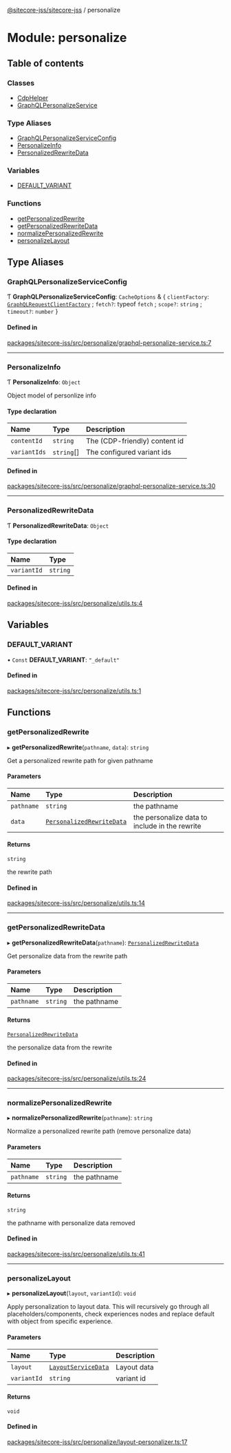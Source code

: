 [@sitecore-jss/sitecore-jss](../README.md) / personalize

# Module: personalize

## Table of contents

### Classes

- [CdpHelper](../classes/personalize.CdpHelper.md)
- [GraphQLPersonalizeService](../classes/personalize.GraphQLPersonalizeService.md)

### Type Aliases

- [GraphQLPersonalizeServiceConfig](personalize.md#graphqlpersonalizeserviceconfig)
- [PersonalizeInfo](personalize.md#personalizeinfo)
- [PersonalizedRewriteData](personalize.md#personalizedrewritedata)

### Variables

- [DEFAULT\_VARIANT](personalize.md#default_variant)

### Functions

- [getPersonalizedRewrite](personalize.md#getpersonalizedrewrite)
- [getPersonalizedRewriteData](personalize.md#getpersonalizedrewritedata)
- [normalizePersonalizedRewrite](personalize.md#normalizepersonalizedrewrite)
- [personalizeLayout](personalize.md#personalizelayout)

## Type Aliases

### GraphQLPersonalizeServiceConfig

Ƭ **GraphQLPersonalizeServiceConfig**: `CacheOptions` & \{ `clientFactory`: [`GraphQLRequestClientFactory`](index.md#graphqlrequestclientfactory) ; `fetch?`: typeof `fetch` ; `scope?`: `string` ; `timeout?`: `number`  }

#### Defined in

[packages/sitecore-jss/src/personalize/graphql-personalize-service.ts:7](https://github.com/Sitecore/jss/blob/9c6161d01/packages/sitecore-jss/src/personalize/graphql-personalize-service.ts#L7)

___

### PersonalizeInfo

Ƭ **PersonalizeInfo**: `Object`

Object model of personlize info

#### Type declaration

| Name | Type | Description |
| :------ | :------ | :------ |
| `contentId` | `string` | The (CDP-friendly) content id |
| `variantIds` | `string`[] | The configured variant ids |

#### Defined in

[packages/sitecore-jss/src/personalize/graphql-personalize-service.ts:30](https://github.com/Sitecore/jss/blob/9c6161d01/packages/sitecore-jss/src/personalize/graphql-personalize-service.ts#L30)

___

### PersonalizedRewriteData

Ƭ **PersonalizedRewriteData**: `Object`

#### Type declaration

| Name | Type |
| :------ | :------ |
| `variantId` | `string` |

#### Defined in

[packages/sitecore-jss/src/personalize/utils.ts:4](https://github.com/Sitecore/jss/blob/9c6161d01/packages/sitecore-jss/src/personalize/utils.ts#L4)

## Variables

### DEFAULT\_VARIANT

• `Const` **DEFAULT\_VARIANT**: ``"_default"``

#### Defined in

[packages/sitecore-jss/src/personalize/utils.ts:1](https://github.com/Sitecore/jss/blob/9c6161d01/packages/sitecore-jss/src/personalize/utils.ts#L1)

## Functions

### getPersonalizedRewrite

▸ **getPersonalizedRewrite**(`pathname`, `data`): `string`

Get a personalized rewrite path for given pathname

#### Parameters

| Name | Type | Description |
| :------ | :------ | :------ |
| `pathname` | `string` | the pathname |
| `data` | [`PersonalizedRewriteData`](personalize.md#personalizedrewritedata) | the personalize data to include in the rewrite |

#### Returns

`string`

the rewrite path

#### Defined in

[packages/sitecore-jss/src/personalize/utils.ts:14](https://github.com/Sitecore/jss/blob/9c6161d01/packages/sitecore-jss/src/personalize/utils.ts#L14)

___

### getPersonalizedRewriteData

▸ **getPersonalizedRewriteData**(`pathname`): [`PersonalizedRewriteData`](personalize.md#personalizedrewritedata)

Get personalize data from the rewrite path

#### Parameters

| Name | Type | Description |
| :------ | :------ | :------ |
| `pathname` | `string` | the pathname |

#### Returns

[`PersonalizedRewriteData`](personalize.md#personalizedrewritedata)

the personalize data from the rewrite

#### Defined in

[packages/sitecore-jss/src/personalize/utils.ts:24](https://github.com/Sitecore/jss/blob/9c6161d01/packages/sitecore-jss/src/personalize/utils.ts#L24)

___

### normalizePersonalizedRewrite

▸ **normalizePersonalizedRewrite**(`pathname`): `string`

Normalize a personalized rewrite path (remove personalize data)

#### Parameters

| Name | Type | Description |
| :------ | :------ | :------ |
| `pathname` | `string` | the pathname |

#### Returns

`string`

the pathname with personalize data removed

#### Defined in

[packages/sitecore-jss/src/personalize/utils.ts:41](https://github.com/Sitecore/jss/blob/9c6161d01/packages/sitecore-jss/src/personalize/utils.ts#L41)

___

### personalizeLayout

▸ **personalizeLayout**(`layout`, `variantId`): `void`

Apply personalization to layout data. This will recursively go through all placeholders/components, check experiences nodes and replace default with object from specific experience.

#### Parameters

| Name | Type | Description |
| :------ | :------ | :------ |
| `layout` | [`LayoutServiceData`](../interfaces/layout.LayoutServiceData.md) | Layout data |
| `variantId` | `string` | variant id |

#### Returns

`void`

#### Defined in

[packages/sitecore-jss/src/personalize/layout-personalizer.ts:17](https://github.com/Sitecore/jss/blob/9c6161d01/packages/sitecore-jss/src/personalize/layout-personalizer.ts#L17)
